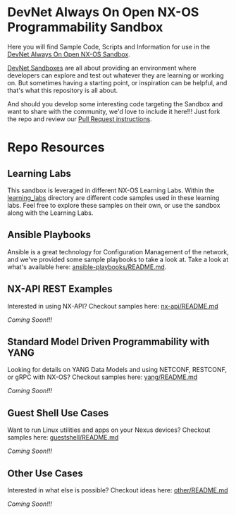 # DevNet Always On Open NX-OS Programmability Sandbox 

Here you will find Sample Code, Scripts and Information for use in the [DevNet Always On Open NX-OS Sandbox](https://devnetsandbox.cisco.com/RM/Diagram/Index/dae38dd8-e8ee-4d7c-a21c-6036bed7a804?diagramType=Topology). 

[DevNet Sandboxes](http://developer.cisco.com/sandbox) are all about providing an environment where developers can explore and test out whatever they are learning or working on.  But sometimes having a starting point, or inspiration can be helpful, and that's what this repository is all about.  

And should you develop some interesting code targeting the Sandbox and want to share with the community, we'd love to include it here!!! Just fork the repo and review our [Pull Request instructions](pull-requests.md).  

# Repo Resources 

## Learning Labs

This sandbox is leveraged in different NX-OS Learning Labs.  Within the [learning_labs](learning_labs/) directory are different code samples used in these learning labs.  Feel free to explore these samples on their own, or use the sandbox along with the Learning Labs.  

## Ansible Playbooks

Ansible is a great technology for Configuration Management of the network, and we've provided some sample playbooks to take a look at.  Take a look at what's available here:  [ansible-playbooks/README.md](ansible-playbooks/README.md).  

## NX-API REST Examples

Interested in using NX-API?  Checkout samples here: [nx-api/README.md](nx-api/README.md)

*Coming Soon!!!*

## Standard Model Driven Programmability with YANG

Looking for details on YANG Data Models and using NETCONF, RESTCONF, or gRPC with NX-OS?  Checkout samples here: [yang/README.md](yang/README.md)

*Coming Soon!!!*

## Guest Shell Use Cases

Want to run Linux utilities and apps on your Nexus devices?  Checkout samples here: [guestshell/README.md](guestshell/README.md)

*Coming Soon!!!*

## Other Use Cases

Interested in what else is possible?  Checkout ideas here: [other/README.md](other/README.md)

*Coming Soon!!!*

